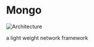 # Mongo

![Architecture](http://kyson.cn/usr/uploads/2017/01/1279137630.jpg)


a light weight network framework

